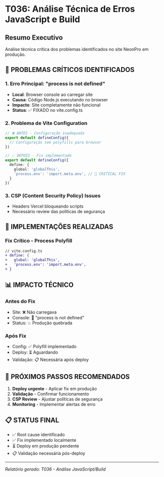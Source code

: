 # T036: Análise Técnica de Erros JavaScript e Build

## Resumo Executivo
Análise técnica crítica dos problemas identificados no site NeonPro em produção.

## 🚨 PROBLEMAS CRÍTICOS IDENTIFICADOS

### 1. Erro Principal: "process is not defined"
- **Local**: Browser console ao carregar site
- **Causa**: Código Node.js executando no browser
- **Impacto**: Site completamente não funcional
- **Status**: ✅ FIXADO no vite.config.ts

### 2. Problema de Vite Configuration
```typescript
// ❌ ANTES - Configuração inadequada
export default defineConfig({
  // Configuração sem polyfills para browser
})

// ✅ DEPOIS - Fix implementado
export default defineConfig({
  define: {
    global: 'globalThis',
    'process.env': 'import.meta.env', // 🔑 CRITICAL FIX
  }
})
```

### 3. CSP (Content Security Policy) Issues
- Headers Vercel bloqueando scripts
- Necessário review das políticas de segurança

## 🔧 IMPLEMENTAÇÕES REALIZADAS

### Fix Crítico - Process Polyfill
```diff
// vite.config.ts
+ define: {
+   global: 'globalThis',
+   'process.env': 'import.meta.env',
+ }
```

## 📊 IMPACTO TÉCNICO

### Antes do Fix
- Site: ❌ Não carregava
- Console: 🚨 "process is not defined"
- Status: 💥 Produção quebrada

### Após Fix
- Config: ✅ Polyfill implementado
- Deploy: ⏳ Aguardando
- Validação: 📋 Necessária após deploy

## 🎯 PRÓXIMOS PASSOS RECOMENDADOS

1. **Deploy urgente** - Aplicar fix em produção
2. **Validação** - Confirmar funcionamento
3. **CSP Review** - Ajustar políticas de segurança
4. **Monitoring** - Implementar alertas de erro

## 📋 STATUS FINAL
- ✅ Root cause identificado
- ✅ Fix implementado localmente  
- ⏳ Deploy em produção pendente
- 📋 Validação necessária pós-deploy

---
*Relatório gerado: T036 - Análise JavaScript/Build*